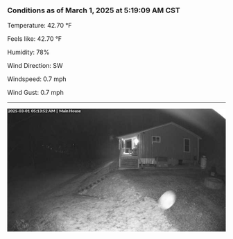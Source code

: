 ### Conditions as of March 1, 2025 at 5:19:09 AM CST 

Temperature: 42.70 &deg;F

Feels like: 42.70 &deg;F

Humidity: 78%

Wind Direction: SW

Windspeed: 0.7 mph

Wind Gust: 0.7 mph

---

<img src="./images/latest.jpeg"/>

